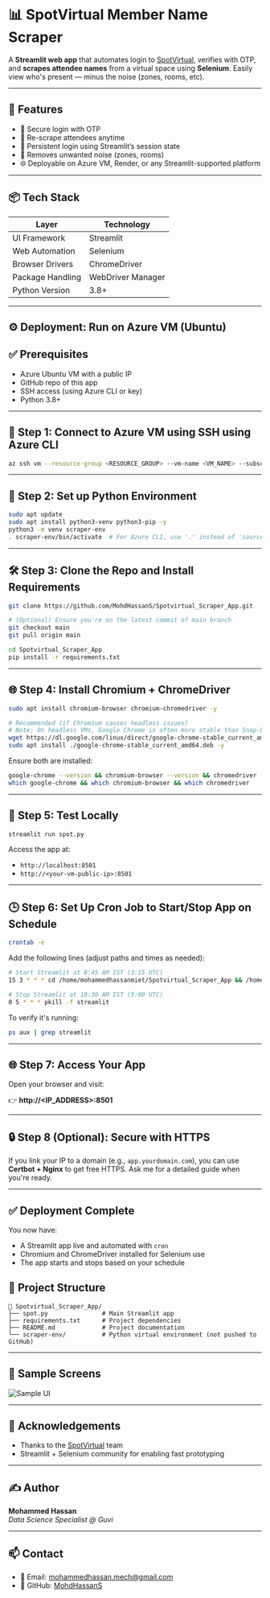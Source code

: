 # 📊 SpotVirtual Member Name Scraper

A **Streamlit web app** that automates login to [SpotVirtual](https://spotvirtual.com/), verifies with OTP, and **scrapes attendee names** from a virtual space using **Selenium**. Easily view who's present — minus the noise (zones, rooms, etc).

---

## 🚀 Features

- 🔐 Secure login with OTP
- 🔁 Re-scrape attendees anytime
- 🧠 Persistent login using Streamlit’s session state
- 🧹 Removes unwanted noise (zones, rooms)
- 🌐 Deployable on Azure VM, Render, or any Streamlit-supported platform

---

## 📦 Tech Stack

| Layer              | Technology          |
|--------------------|---------------------|
| UI Framework       | Streamlit           |
| Web Automation     | Selenium            |
| Browser Drivers    | ChromeDriver        |
| Package Handling   | WebDriver Manager   |
| Python Version     | 3.8+                |

---

## ⚙️ Deployment: Run on Azure VM (Ubuntu)

## ✅ Prerequisites
- Azure Ubuntu VM with a public IP
- GitHub repo of this app
- SSH access (using Azure CLI or key)
- Python 3.8+

---

## 🧱 Step 1: Connect to Azure VM using SSH using Azure CLI

```bash
az ssh vm --resource-group <RESOURCE_GROUP> --vm-name <VM_NAME> --subscription <SUBSCRIPTION_ID>
```

---

## 🐍 Step 2: Set up Python Environment

```bash
sudo apt update
sudo apt install python3-venv python3-pip -y
python3 -m venv scraper-env
. scraper-env/bin/activate  # For Azure CLI, use '.' instead of 'source'
```

---

## 🛠️ Step 3: Clone the Repo and Install Requirements

```bash
git clone https://github.com/MohdHassanS/Spotvirtual_Scraper_App.git

# (Optional) Ensure you're on the latest commit of main branch
git checkout main
git pull origin main

cd Spotvirtual_Scraper_App
pip install -r requirements.txt
```

---

## 🌐 Step 4: Install Chromium + ChromeDriver

```bash
sudo apt install chromium-browser chromium-chromedriver -y

# Recommended (if Chromium causes headless issues)
# Note: On headless VMs, Google Chrome is often more stable than Snap-based Chromium.
wget https://dl.google.com/linux/direct/google-chrome-stable_current_amd64.deb
sudo apt install ./google-chrome-stable_current_amd64.deb -y
```

Ensure both are installed:

```bash
google-chrome --version && chromium-browser --version && chromedriver --version
which google-chrome && which chromium-browser && which chromedriver
```

---

## 🧪 Step 5: Test Locally

```bash
streamlit run spot.py
```

Access the app at:  
- `http://localhost:8501`
- `http://<your-vm-public-ip>:8501`

---

## 🕒 Step 6: Set Up Cron Job to Start/Stop App on Schedule

```bash
crontab -e
```

Add the following lines (adjust paths and times as needed):

```bash
# Start Streamlit at 8:45 AM IST (3:15 UTC)
15 3 * * * cd /home/mohammedhassanmiet/Spotvirtual_Scraper_App && /home/mohammedhassanmiet/scraper-env/bin/python3 -m streamlit run spot.py --server.address=0.0.0.0 > /home/mohammedhassanmiet/streamlit.log 2>&1 &

# Stop Streamlit at 10:30 AM IST (5:00 UTC)
0 5 * * * pkill -f streamlit
```

To verify it's running:

```bash
ps aux | grep streamlit
```

---

## 🌐 Step 7: Access Your App

Open your browser and visit:

👉 **http://<IP_ADDRESS>:8501**

---

## 🔒 Step 8 (Optional): Secure with HTTPS

If you link your IP to a domain (e.g., `app.yourdomain.com`), you can use **Certbot + Nginx** to get free HTTPS. Ask me for a detailed guide when you're ready.

---

## ✅ Deployment Complete

You now have:
- A Streamlit app live and automated with `cron`
- Chromium and ChromeDriver installed for Selenium use
- The app starts and stops based on your schedule


## 📄 Project Structure

```
📁 Spotvirtual_Scraper_App/
├── spot.py               # Main Streamlit app
├── requirements.txt      # Project dependencies
├── README.md             # Project documentation
└── scraper-env/          # Python virtual environment (not pushed to GitHub)
```

---

## 🧪 Sample Screens

![Sample UI](https://i.imgur.com/YOUR_IMAGE_URL.png)

---

## 🙏 Acknowledgements

- Thanks to the [SpotVirtual](https://spotvirtual.com) team
- Streamlit + Selenium community for enabling fast prototyping

---

## ✍️ Author

**Mohammed Hassan**  
_Data Science Specialist @ Guvi_

---

## 📫 Contact

- 📧 Email: mohammedhassan.mech@gmail.com
- 🐙 GitHub: [MohdHassanS](https://github.com/MohdHassanS)
